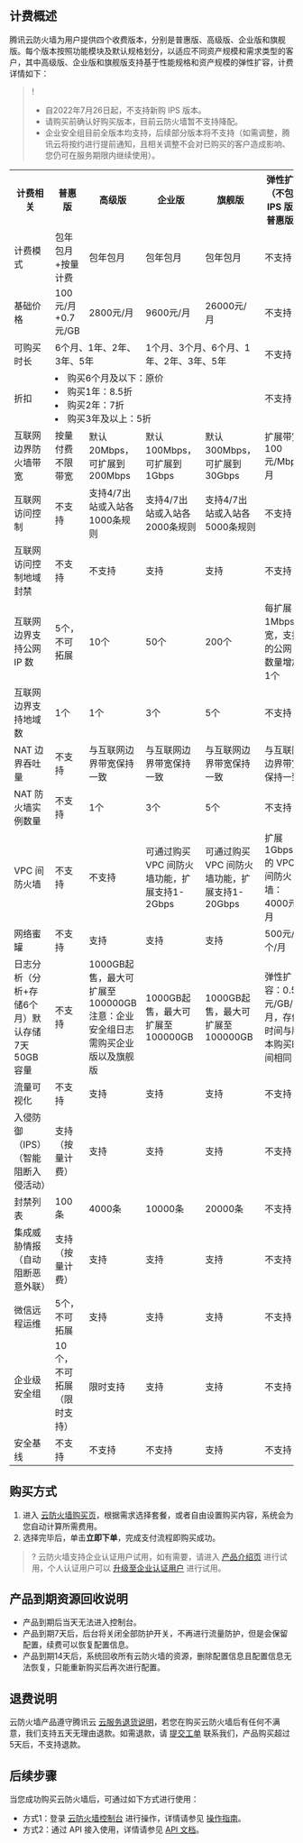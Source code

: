 
## 计费概述
腾讯云防火墙为用户提供四个收费版本，分别是普惠版、高级版、企业版和旗舰版。每个版本按照功能模块及默认规格划分，以适应不同资产规模和需求类型的客户，其中高级版、企业版和旗舰版支持基于性能规格和资产规模的弹性扩容，计费详情如下：
 
>!  
>- 自2022年7月26日起，不支持新购 IPS 版本。
>- 请购买前确认好购买版本，目前云防火墙暂不支持降配。
>- 企业安全组目前全版本均支持，后续部分版本将不支持（如需调整，腾讯云将按约进行提前通知，且相关调整不会对已购买的客户造成影响、您仍可在服务期限内继续使用）。
<table>
<tr>
<th width="10%">计费相关</th>
<th width="16%">普惠版</th>
<th width="10%">高级版 </th>
<th width="10%">企业版 </th>
<th width="10%">旗舰版</th>
<th width="10%">弹性扩展</br>（不包括 IPS 版、普惠版）</th></tr>
<tr>
<td> 计费模式 </td>
<td> 包年包月+按量计费 </td>
<td> 包年包月</td>
<td> 包年包月</td>
<td> 包年包月</td>
<td> 不支持</td>
</tr>
<tr>
<td> 基础价格 </td>
<td>100元/月+0.7元/GB </td>
<td>2800元/月 </td><td>9600元/月</td><td>26000元/月</td><td>不支持</td>
</tr>
<tr><td>可购买时长</td>
<td colspan="2">6个月、1年、2年、3年、5年	</td>
<td colspan="2">1个月、3个月、6个月、1年、2年、3年、5年</td><td>不支持</td><tr>
<tr>
<td>折扣</td><td colspan="4">	<li>购买6个月及以下：原价	<li>购买1年：8.5折<li>购买2年：7折<li>购买3年及以上：5折</td><td>不支持</td></tr>
<tr>
<td>互联网边界防火墙带宽</td>
<td>按量付费不限带宽</td>
<td>默认20Mbps，可扩展到200Mbps</td><td>默认100Mbps，可扩展到1Gbps</td><td>默认300Mbps，可扩展到30Gbps</td><td>扩展带宽100元/Mbps/月</td></tr>
<tr>
<td>互联网访问控制</td>
<td>不支持</td>
<td>支持4/7出站或入站各1000条规则	</td><td>支持4/7出站或入站各2000条规则</td><td>支持4/7出站或入站各5000条规则</td><td>不支持</td></tr>
<tr>
<td>互联网访问控制地域封禁</td>
<td>不支持</td>

<td>不支持</td>
<td>支持</td>
<td>支持</td><td>不支持</td></tr>
<tr>
<td>互联网边界支持公网 IP 数	</td>
<td>5个，不可拓展</td>
<td>10个</td><td>	50个</td><td>200个	</td><td>每扩展1Mbps带宽，支持的公网 IP 数量增加1个</td></tr>
<tr>
<td>互联网边界支持地域数</td>
<td>1个</td>
<td>1个</td>
<td>3个</td>
<td>5个</td><td>不支持</td></tr>
<tr>
<tr>
<td>NAT 边界吞吐量	</td><td>不支持</td><td>与互联网边界带宽保持一致</td><td>与互联网边界带宽保持一致</td><td>与互联网边界带宽保持一致</td><td>与互联网边界带宽保持一致</td></tr>
<tr>
<tr>
<td>NAT 防火墙实例数量	</td><td>不支持</td><td>1个</td><td>3个</td><td>	5个</td><td>不支持</td></tr>
<tr>
<td>VPC 间防火墙</td><td>不支持</td><td>不支持</td><td>	可通过购买 VPC 间防火墙功能，扩展支持1-2Gbps</td><td>	可通过购买 VPC 间防火墙功能，扩展支持1-20Gbps</td><td>扩展1Gbps 的 VPC 间防火墙：4000元/月</td></tr>
<tr>
<td>网络蜜罐</td><td>不支持</td><td>支持</td><td>支持</td><td>	支持</td><td>500元/个/月</td></tr>
<tr>
<td>日志分析（分析+存储6个月）默认存储7天50GB容量</td><td>不支持</td><td>1000GB起售，最大可扩展至100000GB<br>注意：企业安全组日志需购买企业版以及旗舰版</td><td>	1000GB起售，最大可扩展至100000GB	</td><td>1000GB起售，最大可扩展至100000GB</td><td>弹性扩容：0.5元/GB/月，存储时间与版本购买时间相同</td></tr>
<tr>
<td>流量可视化</td><td>不支持</td><td>支持</td><td>支持</td><td>支持</td><td>不支持</td></tr>
<tr>
<td>入侵防御（IPS）<br>（智能阻断入侵活动）</td><td>支持（按量计费）</td><td>支持</td><td>支持</td><td>支持</td><td>不支持</td></tr>
<tr>
<tr>
<td>封禁列表</td><td>100条</td><td>4000条</td><td>10000条</td><td>20000条</td><td>不支持</td></tr>
<tr>
<td>集成威胁情报<br>（自动阻断恶意外联）</td><td>支持（按量计费）</td><td>支持</td><td>支持</td><td>支持</td><td>不支持</td></tr>
<tr>
<td>微信远程运维</td><td>5个，不可拓展</td><td>支持</td><td>支持</td><td>支持</td><td>不支持</td></tr>
<tr>
<td>企业级安全组</td><td>10个，不可拓展（限时支持）</td><td>限时支持</td><td>支持</td><td>支持</td><td>不支持</td></tr>
<tr>
<td>安全基线</td><td>不支持</td><td>不支持</td><td>不支持</td><td>支持</td><td>不支持</td></tr>
</table>

## 购买方式
1. 进入 [云防火墙购买页](https://buy.cloud.tencent.com/cfw)，根据需求选择套餐，或者自由设置购买内容，系统会为您自动计算所需费用。
2. 选择完毕后，单击**立即下单**，完成支付流程即购买成功。
>? 云防火墙支持企业认证用户试用，如有需要，请进入 [产品介绍页](https://cloud.tencent.com/product/cfw) 进行试用，个人认证用户可以 [升级至企业认证用户](https://cloud.tencent.com/document/product/378/34075) 进行试用。

## 产品到期资源回收说明
- 产品到期后当天无法进入控制台。
- 产品到期7天后，后台将关闭全部防护开关，不再进行流量防护，但是会保留配置，续费可以恢复配置信息。
- 产品到期14天后，系统回收所有云防火墙的资源，删除配置信息且配置信息无法恢复，只能重新购买后再次进行配置。


## 退费说明
云防火墙产品遵守腾讯云 [云服务退货说明](https://cloud.tencent.com/document/product/555/7440)，若您在购买云防火墙后有任何不满意，我们支持五天无理由退款。如需退款，请 [提交工单](https://console.cloud.tencent.com/workorder/category?level1_id=517&level2_id=727&source=0&data_title=%E5%85%B6%E4%BB%96%E8%85%BE%E8%AE%AF%E4%BA%91%E4%BA%A7%E5%93%81&level3_id=728&radio_title=%E5%8A%9F%E8%83%BD%E5%92%A8%E8%AF%A2&queue=3026&scene_code=17783&step=2) 联系我们，产品购买超过5天后，不支持退款。

## 后续步骤
当您成功购买云防火墙后，可通过如下方式进行使用：
- 方式1：登录 [云防火墙控制台](https://console.cloud.tencent.com/cfw) 进行操作，详情请参见 [操作指南](https://cloud.tencent.com/document/product/1132/46928)。
- 方式2：通过 API 接入使用，详情请参见 [API 文档](https://cloud.tencent.com/document/product/1132/49079)。
